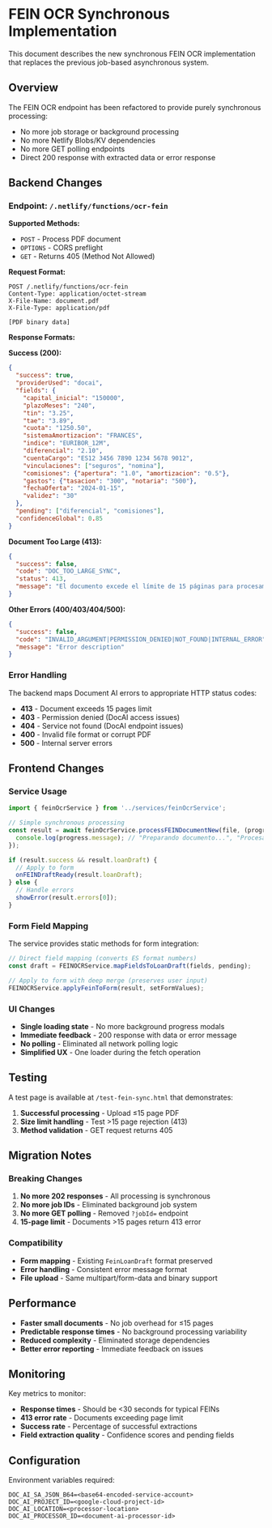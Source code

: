 # FEIN OCR Synchronous Implementation

This document describes the new synchronous FEIN OCR implementation that replaces the previous job-based asynchronous system.

## Overview

The FEIN OCR endpoint has been refactored to provide purely synchronous processing:
- No more job storage or background processing
- No more Netlify Blobs/KV dependencies  
- No more GET polling endpoints
- Direct 200 response with extracted data or error response

## Backend Changes

### Endpoint: `/.netlify/functions/ocr-fein`

**Supported Methods:**
- `POST` - Process PDF document
- `OPTIONS` - CORS preflight
- `GET` - Returns 405 (Method Not Allowed)

**Request Format:**
```http
POST /.netlify/functions/ocr-fein
Content-Type: application/octet-stream
X-File-Name: document.pdf
X-File-Type: application/pdf

[PDF binary data]
```

**Response Formats:**

**Success (200):**
```json
{
  "success": true,
  "providerUsed": "docai",
  "fields": {
    "capital_inicial": "150000",
    "plazoMeses": "240", 
    "tin": "3.25",
    "tae": "3.89",
    "cuota": "1250.50",
    "sistemaAmortizacion": "FRANCES",
    "indice": "EURIBOR_12M",
    "diferencial": "2.10",
    "cuentaCargo": "ES12 3456 7890 1234 5678 9012",
    "vinculaciones": ["seguros", "nomina"],
    "comisiones": {"apertura": "1.0", "amortizacion": "0.5"},
    "gastos": {"tasacion": "300", "notaria": "500"},
    "fechaOferta": "2024-01-15",
    "validez": "30"
  },
  "pending": ["diferencial", "comisiones"],
  "confidenceGlobal": 0.85
}
```

**Document Too Large (413):**
```json
{
  "success": false,
  "code": "DOC_TOO_LARGE_SYNC", 
  "status": 413,
  "message": "El documento excede el límite de 15 páginas para procesamiento directo. Sube una versión más corta o introdúcelo manualmente."
}
```

**Other Errors (400/403/404/500):**
```json
{
  "success": false,
  "code": "INVALID_ARGUMENT|PERMISSION_DENIED|NOT_FOUND|INTERNAL_ERROR",
  "message": "Error description"
}
```

### Error Handling

The backend maps Document AI errors to appropriate HTTP status codes:

- **413** - Document exceeds 15 pages limit
- **403** - Permission denied (DocAI access issues)
- **404** - Service not found (DocAI endpoint issues)  
- **400** - Invalid file format or corrupt PDF
- **500** - Internal server errors

## Frontend Changes

### Service Usage

```typescript
import { feinOcrService } from '../services/feinOcrService';

// Simple synchronous processing
const result = await feinOcrService.processFEINDocumentNew(file, (progress) => {
  console.log(progress.message); // "Preparando documento...", "Procesando FEIN...", "Procesamiento completado"
});

if (result.success && result.loanDraft) {
  // Apply to form
  onFEINDraftReady(result.loanDraft);
} else {
  // Handle errors
  showError(result.errors[0]);
}
```

### Form Field Mapping

The service provides static methods for form integration:

```typescript
// Direct field mapping (converts ES format numbers)
const draft = FEINOCRService.mapFieldsToLoanDraft(fields, pending);

// Apply to form with deep merge (preserves user input)
FEINOCRService.applyFeinToForm(result, setFormValues);
```

### UI Changes

- **Single loading state** - No more background progress modals
- **Immediate feedback** - 200 response with data or error message
- **No polling** - Eliminated all network polling logic
- **Simplified UX** - One loader during the fetch operation

## Testing

A test page is available at `/test-fein-sync.html` that demonstrates:

1. **Successful processing** - Upload ≤15 page PDF
2. **Size limit handling** - Test >15 page rejection (413)
3. **Method validation** - GET request returns 405

## Migration Notes

### Breaking Changes

1. **No more 202 responses** - All processing is synchronous
2. **No more job IDs** - Eliminated background job system
3. **No more GET polling** - Removed `?jobId=` endpoint
4. **15-page limit** - Documents >15 pages return 413 error

### Compatibility

- **Form mapping** - Existing `FeinLoanDraft` format preserved
- **Error handling** - Consistent error message format
- **File upload** - Same multipart/form-data and binary support

## Performance

- **Faster small documents** - No job overhead for ≤15 pages
- **Predictable response times** - No background processing variability
- **Reduced complexity** - Eliminated storage dependencies
- **Better error reporting** - Immediate feedback on issues

## Monitoring

Key metrics to monitor:

- **Response times** - Should be <30 seconds for typical FEINs
- **413 error rate** - Documents exceeding page limit
- **Success rate** - Percentage of successful extractions
- **Field extraction quality** - Confidence scores and pending fields

## Configuration

Environment variables required:

```
DOC_AI_SA_JSON_B64=<base64-encoded-service-account>
DOC_AI_PROJECT_ID=<google-cloud-project-id>
DOC_AI_LOCATION=<processor-location>
DOC_AI_PROCESSOR_ID=<document-ai-processor-id>
```